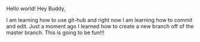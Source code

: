 Hello world! Hey Buddy,

I am learning how to use git-hub and right now I am learning how to commit and edit.  Just a moment ago I learned how to create a new branch off of the master branch.  This is going to be fun!!!
